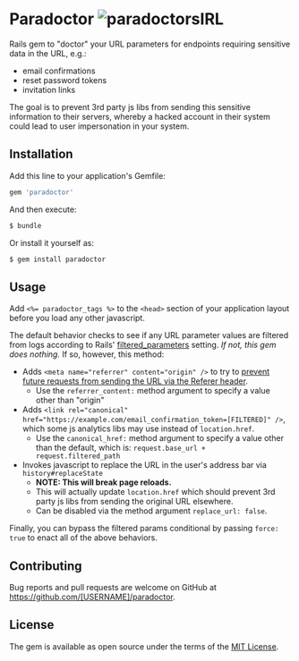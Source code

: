 # Paradoctor ![paradoctorsIRL](https://i.ebayimg.com/images/g/KhMAAOSw1XNcT30d/s-l64.jpg)

Rails gem to "doctor" your URL parameters for endpoints requiring sensitive data in the URL, e.g.:
- email confirmations
- reset password tokens
- invitation links

The goal is to prevent 3rd party js libs from sending this sensitive information to their servers, whereby a hacked
account in their system could lead to user impersonation in your system.

## Installation
Add this line to your application's Gemfile:

```ruby
gem 'paradoctor'
```

And then execute:
```bash
$ bundle
```

Or install it yourself as:
```bash
$ gem install paradoctor
```

## Usage

Add `<%= paradoctor_tags %>` to the `<head>` section of your application layout before you load any other javascript.

The default behavior checks to see if any URL parameter values are filtered from logs according to Rails'
[filtered_parameters](https://guides.rubyonrails.org/action_controller_overview.html#parameters-filtering) setting. _If
not, this gem does nothing._ If so, however, this method:
- Adds `<meta name="referrer" content="origin" />` to try to [prevent future requests from sending the URL via the
Referer header](https://developer.mozilla.org/en-US/docs/Web/HTTP/Headers/Referrer-Policy).
  - Use the `referrer_content:` method argument to specify a value other than "origin"
- Adds `<link rel="canonical" href="https://example.com/email_confirmation_token=[FILTERED]" />`, which some js
analytics libs may use instead of `location.href`.
  - Use the `canonical_href:` method argument to specify a value other than the default, which is:
`request.base_url + request.filtered_path`
- Invokes javascript to replace the URL in the user's address bar via `history#replaceState`
  - **NOTE: This will break page reloads.**
  - This will actually update `location.href` which should prevent 3rd party js libs from sending the original URL
elsewhere.
  - Can be disabled via the method argument `replace_url: false`.

Finally, you can bypass the filtered params conditional by passing `force: true` to enact all of the above behaviors.

## Contributing
Bug reports and pull requests are welcome on GitHub at https://github.com/[USERNAME]/paradoctor.

## License
The gem is available as open source under the terms of the [MIT License](https://opensource.org/licenses/MIT).
